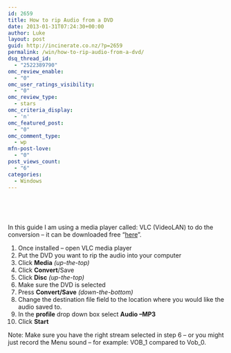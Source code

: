 ```yaml
---
id: 2659
title: How to rip Audio from a DVD
date: 2013-01-31T07:24:30+00:00
author: Luke
layout: post
guid: http://incinerate.co.nz/?p=2659
permalink: /win/how-to-rip-audio-from-a-dvd/
dsq_thread_id:
  - "2522389790"
omc_review_enable:
  - "0"
omc_user_ratings_visibility:
  - "0"
omc_review_type:
  - stars
omc_criteria_display:
  - 'n'
omc_featured_post:
  - "0"
omc_comment_type:
  - wp
mfn-post-love:
  - "0"
post_views_count:
  - "6"
categories:
  - Windows
---
```

&nbsp;

&nbsp;

In this guide I am using a media player called: VLC (VideoLAN) to do the conversion – it can be downloaded free “<a title="VLC Media Player" href="http://www.videolan.org/vlc/download-windows.html" target="_blank">here</a>”.

  1. Once installed – open VLC media player
  2. Put the DVD you want to rip the audio into your computer
  3. Click **Media** _(up-the-top)_
  4. Click **Convert**/Save
  5. Click **Disc** _(up-the-top)_
  6. Make sure the DVD is selected
  7. Press **Convert/Save** _(down-the-bottom)_
  8. Change the destination file field to the location where you would like the audio saved to.
  9. In the **profile** drop down box select **Audio –MP3**
 10. Click **Start**

Note: Make sure you have the right stream selected in step 6 &#8211; or you might just record the Menu sound &#8211; for example: VOB\_1 compared to Vob\_0.